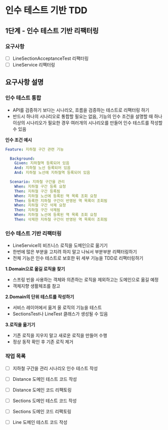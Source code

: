 # 인수 테스트 기반 TDD
## 1단계 - 인수 테스트 기반 리팩터링

### 요구사항
- [ ] LineSectionAcceptanceTest 리팩터링
- [ ] LineService 리팩터링

요구사항 설명
-
### 인수 테스트 통합
* API를 검증하기 보다는 시나리오, 흐름을 검증하는 테스트로 리팩터링 하기
* 반드시 하나의 시나리오로 통합할 필요는 없음, 기능의 인수 조건을 설명할 때 하나 이상의 시나리오가 필요한 경우 여러개의 시나리오를 만들어 인수 테스트를 작성할 수 있음

**인수 조건 예시**
```yaml
Feature: 지하철 구간 관련 기능

  Background:
    Given: 지하철역 등록되어 있음
    And: 지하철 노선 등록되어 있음
    And: 지하철 노선에 지하철역 등록되어 있음

  Scenario: 지하철 구간을 관리
    When: 지하철 구간 등록 요청
    Then: 지하철 구간 등록됨
    When: 지하철 노선에 등록된 역 목록 조회 요청
    Then: 등록한 지하철 구간이 반영된 역 목록이 조회됨
    When: 지하철 구간 삭제 요청
    Then: 지하철 구간 삭제됨
    When: 지하철 노선에 등록된 역 목록 조회 요청
    Then: 삭제한 지하철 구간이 반영된 역 목록이 조회됨
```

### 인수 테스트 기반 리팩터링

* LineService의 비즈니스 로직을 도메인으로 옮기기
* 한번에 많은 부분을 고치려 하지 말고 나눠서 부분부분 리팩터링하기
* 전체 기능은 인수 테스트로 보호한 뒤 세부 기능을 TDD로 리팩터링하기

**1.Domain으로 옮길 로직을 찾기**
* 스프링 빈을 사용하는 객체와 의존하는 로직을 제외하고는 도메인으로 옮길 예정
* 객체지향 생활체조를 참고

**2.Domain의 단위 테스트를 작성하기**
* 서비스 레이어에서 옮겨 올 로직의 기능을 테스트
* SectionsTest나 LineTest 클래스가 생성될 수 있음

**3.로직을 옮기기**
* 기존 로직을 지우지 말고 새로운 로직을 만들어 수행
* 정상 동작 확인 후 기존 로직 제거


### 작업 목록
- [ ] 지하철 구간을 관리 시나리오 인수 테스트 작성
- [ ] Distance 도메인 테스트 코드 작성
- [ ] Distance 도메인 코드 리팩토링
- [ ] Sections 도메인 테스트 코드 작성
- [ ] Sections 도메인 코드 리팩토링
- [ ] Line 도메인 테스트 코드 작성


